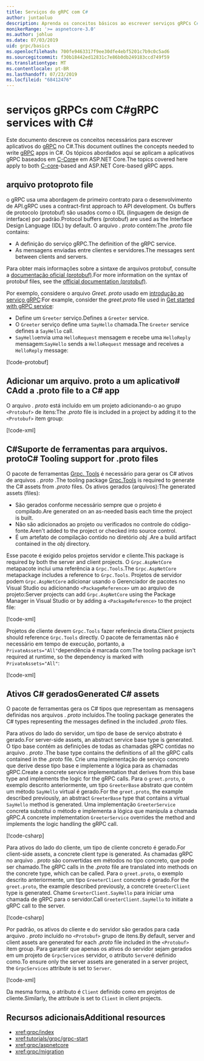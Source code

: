 ```yaml
---
title: Serviços do gRPC com C#
author: juntaoluo
description: Aprenda os conceitos básicos ao escrever serviços gRPCs C#com o.
monikerRange: '>= aspnetcore-3.0'
ms.author: johluo
ms.date: 07/03/2019
uid: grpc/basics
ms.openlocfilehash: 700fe9463317f9ee30dfe4ebf5201c7b9c0c5ad6
ms.sourcegitcommit: f30b18442ed12831c7e86b0db249183ccd749f59
ms.translationtype: MT
ms.contentlocale: pt-BR
ms.lasthandoff: 07/23/2019
ms.locfileid: "68412476"
---
```

# <a name="grpc-services-with-c"></a><span data-ttu-id="e00b3-103">serviços gRPCs com C\#</span><span class="sxs-lookup"><span data-stu-id="e00b3-103">gRPC services with C\#</span></span>

<span data-ttu-id="e00b3-104">Este documento descreve os conceitos necessários para escrever aplicativos do [gRPC](https://grpc.io/docs/guides/) no C#.</span><span class="sxs-lookup"><span data-stu-id="e00b3-104">This document outlines the concepts needed to write [gRPC](https://grpc.io/docs/guides/) apps in C#.</span></span> <span data-ttu-id="e00b3-105">Os tópicos abordados aqui se aplicam a aplicativos gRPC baseados em [C-Core](https://grpc.io/blog/grpc-stacks)e em ASP.NET Core.</span><span class="sxs-lookup"><span data-stu-id="e00b3-105">The topics covered here apply to both [C-core](https://grpc.io/blog/grpc-stacks)-based and ASP.NET Core-based gRPC apps.</span></span>

## <a name="proto-file"></a><span data-ttu-id="e00b3-106">arquivo proto</span><span class="sxs-lookup"><span data-stu-id="e00b3-106">proto file</span></span>

<span data-ttu-id="e00b3-107">o gRPC usa uma abordagem de primeiro contrato para o desenvolvimento de API.</span><span class="sxs-lookup"><span data-stu-id="e00b3-107">gRPC uses a contract-first approach to API development.</span></span> <span data-ttu-id="e00b3-108">Os buffers de protocolo (protobuf) são usados como o IDL (linguagem de design de interface) por padrão.</span><span class="sxs-lookup"><span data-stu-id="e00b3-108">Protocol buffers (protobuf) are used as the Interface Design Language (IDL) by default.</span></span> <span data-ttu-id="e00b3-109">O arquivo *. proto* contém:</span><span class="sxs-lookup"><span data-stu-id="e00b3-109">The *.proto* file contains:</span></span>

* <span data-ttu-id="e00b3-110">A definição do serviço gRPC.</span><span class="sxs-lookup"><span data-stu-id="e00b3-110">The definition of the gRPC service.</span></span>
* <span data-ttu-id="e00b3-111">As mensagens enviadas entre clientes e servidores.</span><span class="sxs-lookup"><span data-stu-id="e00b3-111">The messages sent between clients and servers.</span></span>

<span data-ttu-id="e00b3-112">Para obter mais informações sobre a sintaxe de arquivos protobuf, consulte a [documentação oficial (protobuf)](https://developers.google.com/protocol-buffers/docs/proto3).</span><span class="sxs-lookup"><span data-stu-id="e00b3-112">For more information on the syntax of protobuf files, see the [official documentation (protobuf)](https://developers.google.com/protocol-buffers/docs/proto3).</span></span>

<span data-ttu-id="e00b3-113">Por exemplo, considere o arquivo *Greet. proto* usado em [introdução ao serviço gRPC](xref:tutorials/grpc/grpc-start):</span><span class="sxs-lookup"><span data-stu-id="e00b3-113">For example, consider the *greet.proto* file used in [Get started with gRPC service](xref:tutorials/grpc/grpc-start):</span></span>

* <span data-ttu-id="e00b3-114">Define um `Greeter` serviço.</span><span class="sxs-lookup"><span data-stu-id="e00b3-114">Defines a `Greeter` service.</span></span>
* <span data-ttu-id="e00b3-115">O `Greeter` serviço define uma `SayHello` chamada.</span><span class="sxs-lookup"><span data-stu-id="e00b3-115">The `Greeter` service defines a `SayHello` call.</span></span>
* <span data-ttu-id="e00b3-116">`SayHello`envia uma `HelloRequest` mensagem e recebe uma `HelloReply` mensagem:</span><span class="sxs-lookup"><span data-stu-id="e00b3-116">`SayHello` sends a `HelloRequest` message and receives a `HelloReply` message:</span></span>

[!code-protobuf[](~/tutorials/grpc/grpc-start/sample/GrpcGreeter/Protos/greet.proto)]

## <a name="add-a-proto-file-to-a-c-app"></a><span data-ttu-id="e00b3-117">Adicionar um arquivo. proto a um aplicativo\# C</span><span class="sxs-lookup"><span data-stu-id="e00b3-117">Add a .proto file to a C\# app</span></span>

<span data-ttu-id="e00b3-118">O arquivo *. proto* está incluído em um projeto adicionando-o ao grupo `<Protobuf>` de itens:</span><span class="sxs-lookup"><span data-stu-id="e00b3-118">The *.proto* file is included in a project by adding it to the `<Protobuf>` item group:</span></span>

[!code-xml[](~/tutorials/grpc/grpc-start/sample/GrpcGreeter/GrpcGreeter.csproj?highlight=2&range=7-9)]

## <a name="c-tooling-support-for-proto-files"></a><span data-ttu-id="e00b3-119">C#Suporte de ferramentas para arquivos. proto</span><span class="sxs-lookup"><span data-stu-id="e00b3-119">C# Tooling support for .proto files</span></span>

<span data-ttu-id="e00b3-120">O pacote de ferramentas [Grpc. Tools](https://www.nuget.org/packages/Grpc.Tools/) é necessário para gerar os C# ativos de arquivos *. proto* .</span><span class="sxs-lookup"><span data-stu-id="e00b3-120">The tooling package [Grpc.Tools](https://www.nuget.org/packages/Grpc.Tools/) is required to generate the C# assets from *.proto* files.</span></span> <span data-ttu-id="e00b3-121">Os ativos gerados (arquivos):</span><span class="sxs-lookup"><span data-stu-id="e00b3-121">The generated assets (files):</span></span>

* <span data-ttu-id="e00b3-122">São gerados conforme necessário sempre que o projeto é compilado.</span><span class="sxs-lookup"><span data-stu-id="e00b3-122">Are generated on an as-needed basis each time the project is built.</span></span>
* <span data-ttu-id="e00b3-123">Não são adicionados ao projeto ou verificados no controle do código-fonte.</span><span class="sxs-lookup"><span data-stu-id="e00b3-123">Aren't added to the project or checked into source control.</span></span>
* <span data-ttu-id="e00b3-124">É um artefato de compilação contido no diretório *obj* .</span><span class="sxs-lookup"><span data-stu-id="e00b3-124">Are a build artifact contained in the *obj* directory.</span></span>

<span data-ttu-id="e00b3-125">Esse pacote é exigido pelos projetos servidor e cliente.</span><span class="sxs-lookup"><span data-stu-id="e00b3-125">This package is required by both the server and client projects.</span></span> <span data-ttu-id="e00b3-126">O `Grpc.AspNetCore` metapacote inclui uma referência a `Grpc.Tools`.</span><span class="sxs-lookup"><span data-stu-id="e00b3-126">The `Grpc.AspNetCore` metapackage includes a reference to `Grpc.Tools`.</span></span> <span data-ttu-id="e00b3-127">Projetos de servidor podem `Grpc.AspNetCore` adicionar usando o Gerenciador de pacotes no Visual Studio ou adicionando `<PackageReference>` um ao arquivo de projeto:</span><span class="sxs-lookup"><span data-stu-id="e00b3-127">Server projects can add `Grpc.AspNetCore` using the Package Manager in Visual Studio or by adding a `<PackageReference>` to the project file:</span></span>

[!code-xml[](~/tutorials/grpc/grpc-start/sample/GrpcGreeter/GrpcGreeter.csproj?highlight=1&range=12)]

<span data-ttu-id="e00b3-128">Projetos de cliente devem `Grpc.Tools` fazer referência direta.</span><span class="sxs-lookup"><span data-stu-id="e00b3-128">Client projects should reference `Grpc.Tools` directly.</span></span> <span data-ttu-id="e00b3-129">O pacote de ferramentas não é necessário em tempo de execução, portanto, a `PrivateAssets="All"`dependência é marcada com:</span><span class="sxs-lookup"><span data-stu-id="e00b3-129">The tooling package isn't required at runtime, so the dependency is marked with `PrivateAssets="All"`:</span></span>

[!code-xml[](~/tutorials/grpc/grpc-start/sample/GrpcGreeterClient/GrpcGreeterClient.csproj?highlight=1&range=11)]

## <a name="generated-c-assets"></a><span data-ttu-id="e00b3-130">Ativos C# gerados</span><span class="sxs-lookup"><span data-stu-id="e00b3-130">Generated C# assets</span></span>

<span data-ttu-id="e00b3-131">O pacote de ferramentas gera os C# tipos que representam as mensagens definidas nos arquivos *. proto* incluídos.</span><span class="sxs-lookup"><span data-stu-id="e00b3-131">The tooling package generates the C# types representing the messages defined in the included *.proto* files.</span></span>

<span data-ttu-id="e00b3-132">Para ativos do lado do servidor, um tipo de base de serviço abstrato é gerado.</span><span class="sxs-lookup"><span data-stu-id="e00b3-132">For server-side assets, an abstract service base type is generated.</span></span> <span data-ttu-id="e00b3-133">O tipo base contém as definições de todas as chamadas gRPC contidas no arquivo *. proto* .</span><span class="sxs-lookup"><span data-stu-id="e00b3-133">The base type contains the definitions of all the gRPC calls contained in the *.proto* file.</span></span> <span data-ttu-id="e00b3-134">Crie uma implementação de serviço concreto que derive desse tipo base e implemente a lógica para as chamadas gRPC.</span><span class="sxs-lookup"><span data-stu-id="e00b3-134">Create a concrete service implementation that derives from this base type and implements the logic for the gRPC calls.</span></span> <span data-ttu-id="e00b3-135">Para o `greet.proto`, o exemplo descrito anteriormente, um tipo `GreeterBase` abstrato que contém um método `SayHello` virtual é gerado.</span><span class="sxs-lookup"><span data-stu-id="e00b3-135">For the `greet.proto`, the example described previously, an abstract `GreeterBase` type that contains a virtual `SayHello` method is generated.</span></span> <span data-ttu-id="e00b3-136">Uma implementação `GreeterService` concreta substitui o método e implementa a lógica que manipula a chamada gRPC.</span><span class="sxs-lookup"><span data-stu-id="e00b3-136">A concrete implementation `GreeterService` overrides the method and implements the logic handling the gRPC call.</span></span>

[!code-csharp[](~/tutorials/grpc/grpc-start/sample/GrpcGreeter/Services/GreeterService.cs?name=snippet)]

<span data-ttu-id="e00b3-137">Para ativos do lado do cliente, um tipo de cliente concreto é gerado.</span><span class="sxs-lookup"><span data-stu-id="e00b3-137">For client-side assets, a concrete client type is generated.</span></span> <span data-ttu-id="e00b3-138">As chamadas gRPC no arquivo *. proto* são convertidas em métodos no tipo concreto, que pode ser chamado.</span><span class="sxs-lookup"><span data-stu-id="e00b3-138">The gRPC calls in the *.proto* file are translated into methods on the concrete type, which can be called.</span></span> <span data-ttu-id="e00b3-139">Para o `greet.proto`, o exemplo descrito anteriormente, um tipo `GreeterClient` concreto é gerado.</span><span class="sxs-lookup"><span data-stu-id="e00b3-139">For the `greet.proto`, the example described previously, a concrete `GreeterClient` type is generated.</span></span> <span data-ttu-id="e00b3-140">Chame `GreeterClient.SayHello` para iniciar uma chamada de gRPC para o servidor.</span><span class="sxs-lookup"><span data-stu-id="e00b3-140">Call `GreeterClient.SayHello` to initiate a gRPC call to the server.</span></span>

[!code-csharp[](~/tutorials/grpc/grpc-start/sample/GrpcGreeterClient/Program.cs?highlight=3-6&name=snippet)]

<span data-ttu-id="e00b3-141">Por padrão, os ativos do cliente e do servidor são gerados para cada arquivo *. proto* incluído no `<Protobuf>` grupo de itens.</span><span class="sxs-lookup"><span data-stu-id="e00b3-141">By default, server and client assets are generated for each *.proto* file included in the `<Protobuf>` item group.</span></span> <span data-ttu-id="e00b3-142">Para garantir que apenas os ativos do servidor sejam gerados em um projeto de `GrpcServices` servidor, o atributo `Server`é definido como.</span><span class="sxs-lookup"><span data-stu-id="e00b3-142">To ensure only the server assets are generated in a server project, the `GrpcServices` attribute is set to `Server`.</span></span>

[!code-xml[](~/tutorials/grpc/grpc-start/sample/GrpcGreeter/GrpcGreeter.csproj?highlight=2&range=7-9)]

<span data-ttu-id="e00b3-143">Da mesma forma, o atributo é `Client` definido como em projetos de cliente.</span><span class="sxs-lookup"><span data-stu-id="e00b3-143">Similarly, the attribute is set to `Client` in client projects.</span></span>

## <a name="additional-resources"></a><span data-ttu-id="e00b3-144">Recursos adicionais</span><span class="sxs-lookup"><span data-stu-id="e00b3-144">Additional resources</span></span>

* <xref:grpc/index>
* <xref:tutorials/grpc/grpc-start>
* <xref:grpc/aspnetcore>
* <xref:grpc/migration>
